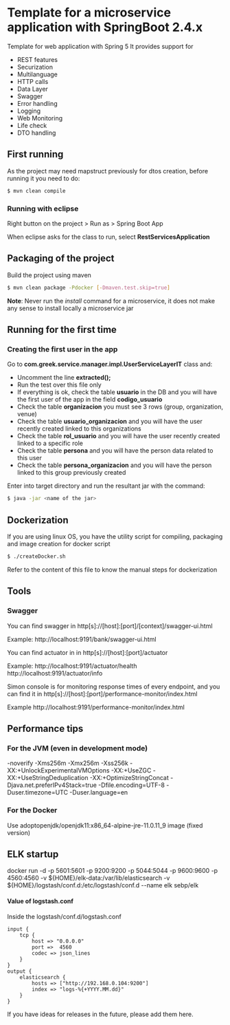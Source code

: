 # Template for a microservice application with SpringBoot 2.4.x

Template for web application with Spring 5
It provides support for
- REST features
- Securization
- Multilanguage
- HTTP calls
- Data Layer
- Swagger
- Error handling
- Logging
- Web Monitoring
- Life check
- DTO handling

## First running

As the project may need mapstruct previously for dtos creation, before running it you need to do:
```sh
$ mvn clean compile
```

### Running with eclipse

Right button on the project > Run as > Spring Boot App

When eclipse asks for the class to run, select **RestServicesApplication**

## Packaging of the project

Build the project using maven
```sh
$ mvn clean package -Pdocker [-Dmaven.test.skip=true]
```
**Note**: Never run the *install* command for a microservice, it does not make any sense to install locally a microservice jar

## Running for the first time

### Creating the first user in the app

Go to **com.greek.service.manager.impl.UserServiceLayerIT** class and:
- Uncomment the line **extracted();**
- Run the test over this file only
- If everything is ok, check the table **usuario** in the DB and you will have the first user of the app in the field **codigo_usuario**
- Check the table **organizacion** you must see 3 rows (group, organization, venue)
- Check the table **usuario_organizacion** and you will have the user recently created linked to this organizations
- Check the table **rol_usuario** and you will have the user recently created linked to a specific role
- Check the table **persona** and you will have the person data related to this user
- Check the table **persona_organizacion** and you will have the person linked to this group previously created

Enter into target directory and run the resultant jar with the command: 
```sh
$ java -jar <name of the jar>
```

## Dockerization

If you are using linux OS, you have the utility script for compiling, packaging and image creation for docker script
```sh
$ ./createDocker.sh
```
Refer to the content of this file to know the manual steps for dockerization 

## Tools
### Swagger
You can find swagger in http[s]://[host]:[port]/[context]/swagger-ui.html

Example:
http://localhost:9191/bank/swagger-ui.html

You can find actuator in in http[s]://[host]:[port]/actuator

Example:
http://localhost:9191/actuator/health
http://localhost:9191/actuator/info

Simon console is for monitoring response times of every endpoint, and 
you can find it in http[s]://[host]:[port]/performance-monitor/index.html

Example
http://localhost:9191/performance-monitor/index.html

## Performance tips

### For the JVM (even in development mode)
-noverify -Xms256m -Xmx256m -Xss256k -XX:+UnlockExperimentalVMOptions -XX:+UseZGC -XX:+UseStringDeduplication -XX:+OptimizeStringConcat -Djava.net.preferIPv4Stack=true -Dfile.encoding=UTF-8 -Duser.timezone=UTC -Duser.language=en

### For the Docker
Use adoptopenjdk/openjdk11:x86_64-alpine-jre-11.0.11_9 image (fixed version)

## ELK startup
docker run -d -p 5601:5601 -p 9200:9200 -p 5044:5044 -p 9600:9600 -p 4560:4560 -v ${HOME}/elk-data:/var/lib/elasticsearch -v ${HOME}/logstash/conf.d:/etc/logstash/conf.d --name elk sebp/elk

#### Value of logstash.conf
Inside the logstash/conf.d/logstash.conf
```
input {
	tcp {
		host => "0.0.0.0"
		port =>  4560
		codec => json_lines
	}
}
output {
 	elasticsearch {
		hosts => ["http://192.168.0.104:9200"]
		index => "logs-%{+YYYY.MM.dd}"
  	}
}
```

If you have ideas for releases in the future, please add them here.
